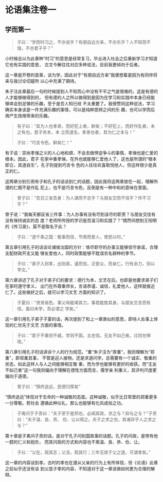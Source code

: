 # 论语集注卷一

## 学而第一

> 子曰：“学而时习之，不亦说乎？有朋自远方来，不亦乐乎？人不知而不愠，不亦君子乎？”

小时候总以为此章种“时习”的意思是经常复习，毕业进入社会之后重新学习才知道它也有实践的意思，
古文今解往往对应多种说法，目前我更倾向于后者。

这一章是开卷的首章，谈为学，因此对于“有朋自远方来”我便想着是因为有同伴将来与我讨论切磋所
以心中充满了期待。

朱子注此章最后一句的时候提到人不知而心中没有不平之气是很难的，这是有德的人才能够做得到的，
但有德的人之所以做得到是因为在学习和实践中本身已经能够体会到足够的乐趣，至于是否人知已经
不太重要了。我很赞同这种说法，学习确实本身该是一件充满乐趣的事情，可以是纯粹思辨之间的乐
趣，也可以学而后用产生效用带来的乐趣。

> 有子曰：“其为人也孝弟，而好犯上者，鲜矣；不好犯上，而好作乱者，未之有也。君子务本，本
立而道生。孝弟也者，其为仁之本与！”
>
> 子曰：“巧言令色，鲜矣仁！”

有子说：崇尚孝悌之义的人心地和顺，不会去做悖逆争斗的事情，孝悌也是仁爱的根本。因此，君子
在家中重孝悌，在外也就能够仁爱他人了，这也是所谓的“根本即立，其道自生”。孔子则提到巧言令
色的人往往欢喜取悦他人，但这样很少是真正的仁。

这两章分别引用有子和孔子的话谈到仁的话题，因此我将这两章放在一起，理解所谓的仁既不是作乱
犯上，也不是巧言令色，反倒是有一种中和的意味在里面。

> 曾子曰：“吾日三省吾身：为人谋而不忠乎？与朋友交而不信乎？传不习乎？”

曾子说：“我每天都反省三件事：为人办事有没有尽到该尽的职责？与朋友交往有没有保持诚实的态
度？老师所传授的学识是否温习和实践了？”偶然间想到王阳明的《传习录》，莫不是取名于此？

> 子曰：“道千乘之国：敬事而信，节用而爱人，使民以时。”

第五章引用孔子的话谈论诸侯治国的方针：恪尽职守的办事又能够信守承诺，合理支配财政开支又能
够友爱他人，同时政策能够不耽误农名耕种的季节。

> 子曰：“弟子入则孝，出则弟，谨而信，泛爱众，而亲仁。行有余力，则以学文。”

第六章讲述了孔子对于弟子们的要求：德行为本，文艺在后。也即是他要求弟子们在家时遵守孝义，
出门在外尊重师长，言语恭谨、诚信，礼爱他人，这样就接近仁了。这些做好之后，就可以学习文艺
方面的知识了。

> 子夏曰：“贤贤易色，事父母能竭其力，事君能致其身，与朋友交言而有信。虽曰未学，吾必谓之
学矣。”

这一章引用孔子弟子子夏的话，再次提到了和上一章类似的意思，即待人处事上体现的仁优先于文艺
方面的事情。

> 子曰：“君子不重则不威，学则不固。主忠信。无友不如己者。过则勿惮改。”

第八章引用孔子的话讲诉个人的行为规范。“重”朱子注为“厚重”，我则理解为“郑重”，即郑重其事，
不管是迎人接物，还是求道问学，总需要有一个诚实、敬重的状态，如此这样人与人之间能够相互敬
重，而为学也能够有更好的收获。而“无友不如己者”这一句我则偏向于理解在德性方面而言，儒学亲
利重义，其评判尺度更偏向于道德。

> 曾子曰：“慎终追远，民德归厚矣”

“慎终追远”体现对于生命的一种诚敬的态度。这种诚敬，似乎比日常里的郑重更多一分尊敬。若社会
遵循此种仪礼，那么也能够有化风成俗之功。

> 子禽问于子贡曰：“夫子至于是邦也，必闻其政，求之与？抑与之与？”子贡曰：“夫子温、良、贡、
俭、让以得之。夫子之求之也，其诸异乎人之求之与？”

第十章是子禽问子贡的话，是对于孔子问别国政事的话题。孔子的问政，是带有他一腔的仁义和抱负，
而其问政的方式和内容也不离温、良、恭、俭、让。

> 子曰：“父在，观其志；父没，观其行；三年无改于父之道，可谓孝矣。”

这一章的内容谈到孝。古时的孝也在遵从父亲的行为上有所体现，但《论语》此章之前似乎还没有谈
到父慈子孝的内容，不知道对于这一章该做如何更为合理的解释。
